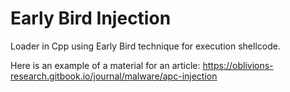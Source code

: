 # Early Bird Injection

Loader in Cpp using Early Bird technique for execution shellcode.

Here is an example of a material for an article:
https://oblivions-research.gitbook.io/journal/malware/apc-injection
